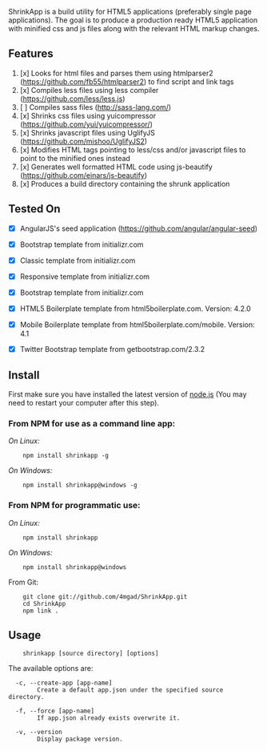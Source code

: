 ShrinkApp is a build utility for HTML5 applications (preferably single page applications). The goal is to produce a production ready HTML5 application with minified css and js files along with the relevant HTML markup changes.


Features
---------

1. [x] Looks for html files and parses them using htmlparser2 (https://github.com/fb55/htmlparser2) to find script and link tags
2. [x] Compiles less files using less compiler (https://github.com/less/less.js)
3. [ ] Compiles sass files (http://sass-lang.com/)
4. [x] Shrinks css files using yuicompressor (https://github.com/yui/yuicompressor/)
6. [x] Shrinks javascript files using UglifyJS (https://github.com/mishoo/UglifyJS2)
7. [x] Modifies HTML tags pointing to less/css and/or javascript files to point to the minified ones instead
8. [x] Generates well formatted HTML code using js-beautify (https://github.com/einars/js-beautify)
9. [x] Produces a build directory containing the shrunk application


Tested On
----------

- [x] AngularJS's seed application (https://github.com/angular/angular-seed)
- [x] Bootstrap template from initializr.com
- [x] Classic template from initializr.com
- [x] Responsive template from initializr.com
- [x] Bootstrap template from initializr.com
- [x] HTML5 Boilerplate template from html5boilerplate.com. Version: 4.2.0
- [x] Mobile Boilerplate template from html5boilerplate.com/mobile. Version: 4.1
- [x] Twitter Bootstrap template from getbootstrap.com/2.3.2


Install
-------

First make sure you have installed the latest version of [node.js](http://nodejs.org/)
(You may need to restart your computer after this step).

### From NPM for use as a command line app:

*On Linux:*

```
    npm install shrinkapp -g
```

*On Windows:*

```
    npm install shrinkapp@windows -g
```

### From NPM for programmatic use:

*On Linux:*

```
    npm install shrinkapp
```

*On Windows:*

```
    npm install shrinkapp@windows
```

From Git:

```
    git clone git://github.com/4mgad/ShrinkApp.git
    cd ShrinkApp
    npm link .
```


Usage
-----

```
    shrinkapp [source directory] [options]
```

The available options are:

```
  -c, --create-app [app-name]
        Create a default app.json under the specified source directory.

  -f, --force [app-name]
        If app.json already exists overwrite it.

  -v, --version
        Display package version.

```
